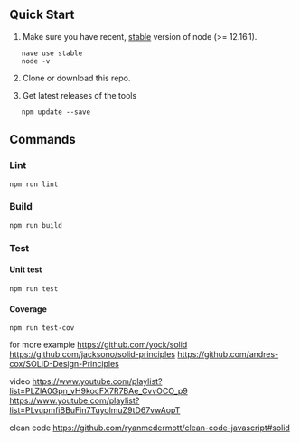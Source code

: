## Quick Start

1. Make sure you have recent, [stable](https://nodejs.org/en/about/releases/) version of node (>= 12.16.1).

```
   nave use stable
   node -v
```

2. Clone or download this repo.

3. Get latest releases of the tools

```
   npm update --save
```

## Commands

### Lint

```
npm run lint
```

### Build

```
npm run build
```

### Test

#### Unit test

```
npm run test
```

#### Coverage

```
npm run test-cov
```

for more example
https://github.com/yock/solid
https://github.com/jacksono/solid-principles
https://github.com/andres-cox/SOLID-Design-Principles

video
https://www.youtube.com/playlist?list=PLZlA0Gpn_vH9kocFX7R7BAe_CvvOCO_p9
https://www.youtube.com/playlist?list=PLvupmfiBBuFin7TuyolmuZ9tD67vwAopT

clean code
https://github.com/ryanmcdermott/clean-code-javascript#solid
